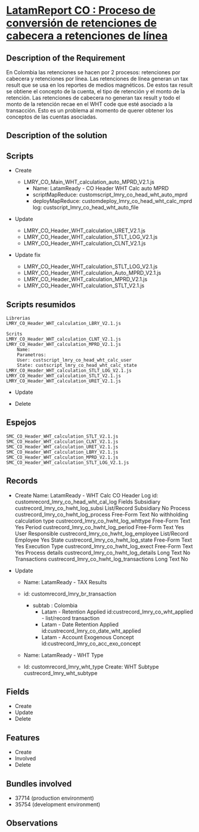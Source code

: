 # [LatamReport CO : Proceso de conversión de retenciones de cabecera a retenciones de línea](https://docs.google.com/document/d/1P9MjA5JI8RvMxJUlVrZL8JGWRH1uMkadaboHXIdARrc/edit)


## Description of the Requirement

 En Colombia las retenciones se hacen por 2 procesos: retenciones por cabecera y retenciones por línea. Las retenciones de línea generan un tax result que se usa en los reportes de medios magnéticos. De estos tax result se obtiene el concepto de la cuenta, el tipo de retención y el monto de la retención. Las retenciones de cabecera no generan tax result y todo el monto de la retención recae en el WHT code que esté asociado a la transacción. Esto es un problema al momento de querer obtener los conceptos de las cuentas asociadas.

## Description of the solution


## Scripts
+ Create

    + LMRY_CO_Main_WHT_calculation_auto_MPRD_V2.1.js
        + Name: LatamReady - CO Header WHT Calc auto MPRD
        + scriptMapReduce: customscript_lmry_co_head_wht_auto_mprd
        + deployMapReduce: customdeploy_lmry_co_head_wht_calc_mprd
            log: custscript_lmry_co_head_wht_auto_file

+ Update
    + LMRY_CO_Header_WHT_calculation_URET_V2.1.js
    + LMRY_CO_Header_WHT_calculation_STLT_LOG_V2.1.js
    + LMRY_CO_Header_WHT_calculation_CLNT_V2.1.js

+ Update fix
    + LMRY_CO_Header_WHT_calculation_STLT_LOG_V2.1.js
    + LMRY_CO_Header_WHT_calculation_Auto_MPRD_V2.1.js
    + LMRY_CO_Header_WHT_calculation_MPRD_V2.1.js
    + LMRY_CO_Header_WHT_calculation_STLT_V2.1.js
        
## Scripts resumidos
    Librerias
    LMRY_CO_Header_WHT_calculation_LBRY_V2.1.js

    Scrits
    LMRY_CO_Header_WHT_calculation_CLNT_V2.1.js
    LMRY_CO_Header_WHT_calculation_MPRD_V2.1.js
        Name:
        Parametros:
        User: custscript_lmry_co_head_wht_calc_user
        State: custscript_lmry_co_head_wht_calc_state
    LMRY_CO_Header_WHT_calculation_STLT_LOG_V2.1.js
    LMRY_CO_Header_WHT_calculation_STLT_V2.1.js
    LMRY_CO_Header_WHT_calculation_URET_V2.1.js

    
+ Update

+ Delete
## Espejos
    SMC_CO_Header_WHT_calculation_STLT_V2.1.js
    SMC_CO_Header_WHT_calculation_CLNT_V2.1.js
    SMC_CO_Header_WHT_calculation_URET_V2.1.js
    SMC_CO_Header_WHT_calculation_LBRY_V2.1.js
    SMC_CO_Header_WHT_calculation_MPRD_V2.1.js
    SMC_CO_Header_WHT_calculation_STLT_LOG_V2.1.js
## Records
+ Create
    Name: LatamReady - WHT Calc CO Header Log
    id: customrecord_lmry_co_head_wht_cal_log
        Fields
            Subsidiary	                    custrecord_lmry_co_hwht_log_subsi	        List/Record	Subsidiary	 	No
 	        Process	                        custrecord_lmry_co_hwht_log_process	        Free-Form Text	 	 	    No
            withholding calculation type	custrecord_lmry_co_hwht_log_whttype	        Free-Form Text	 	 	    Yes
            Period	                        custrecord_lmry_co_hwht_log_period	        Free-Form Text	 	 	    Yes
            User Responsible	            custrecord_lmry_co_hwht_log_employee	    List/Record	Employee	 	Yes
            State	                        custrecord_lmry_co_hwht_log_state	        Free-Form Text	 	 	    Yes
            Execution Type	                custrecord_lmry_co_hwht_log_exect	        Free-Form Text	 	 	    Yes
            Process details	                custrecord_lmry_co_hwht_log_details	        Long Text	 	 	        No
            Transactions	                custrecord_lmry_co_hwht_log_transactions	Long Text	 	 	        No
        
+ Update
    + Name: LatamReady - TAX Results
    + id: customrecord_lmry_br_transaction
        + subtab : Colombia
            + Latam - Retention Applied
                id:custrecord_lmry_co_wht_applied - list/record transaction
            + Latam - Date Retention Applied
                id:custrecord_lmry_co_date_wht_applied
            + Latam - Account Exogenous Concept
                id:custrecord_lmry_co_acc_exo_concept

    + Name: LatamReady - WHT Type
    + Id: customrecord_lmry_wht_type
        Create: WHT Subtype
                custrecord_lmry_wht_subtype
    

## Fields
+ Create
+ Update 
+ Delete

## Features
+ Create
+ Involved
+ Delete

## Bundles involved
+ 37714 (production environment)
+ 35754 (development environment)

## Observations

























